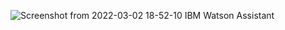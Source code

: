 ![Screenshot from 2022-03-02 18-52-10](https://user-images.githubusercontent.com/72019287/156369828-ba0350a3-c644-486f-85f7-a1c456449801.png)
IBM Watson Assistant

